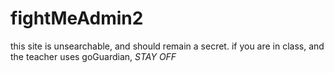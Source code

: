 # fightMeAdmin2
this site is unsearchable, and should remain a secret.
if you are in class, and the teacher uses goGuardian, _STAY OFF_
